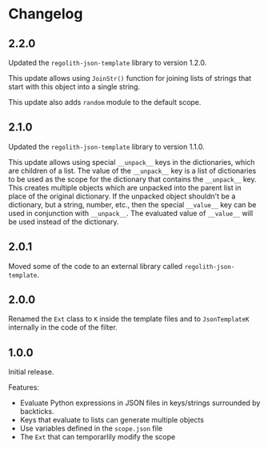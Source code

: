 # Changelog
## 2.2.0
Updated the `regolith-json-template` library to version 1.2.0.

This update allows using `JoinStr()` function for joining lists of strings that start with this object into a single string.

This update also adds `random` module to the default scope.

## 2.1.0
Updated the `regolith-json-template` library to version 1.1.0.

This update allows using special `__unpack__` keys in the dictionaries, which are children of a list. The value of the `__unpack__` key is a list of dictionaries to be used as the scope for the dictionary that contains the `__unpack__` key. This creates multiple objects which are unpacked into the parent list in place of the original dictionary. If the unpacked object shouldn't be a dictionary, but a string, number, etc., then the special `__value__` key can be used in conjunction with `__unpack__`. The evaluated value of `__value__` will be used instead of the dictionary.
## 2.0.1
Moved some of the code to an external library called `regolith-json-template`.
## 2.0.0
Renamed the `Ext` class to `K` inside the template files and to
`JsonTemplateK` internally in the code of the filter.

## 1.0.0
Initial release.

Features:
- Evaluate Python expressions in JSON files in keys/strings surrounded by backticks.
- Keys that evaluate to lists can generate multiple objects
- Use variables defined in the `scope.json` file
- The `Ext` that can temporarlily modify the scope
